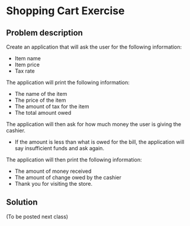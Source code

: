 # Shopping Cart Exercise

## Problem description

Create an application that will ask the user for the following information:
* Item name
* Item price
* Tax rate

The application will print the following information:
* The name of the item
* The price of the item
* The amount of tax for the item
* The total amount owed

The application will then ask for how much money the user is giving the cashier.
* If the amount is less than what is owed for the bill, the application will say insufficient funds and ask again.

The application will then print the following information:
* The amount of money received
* The amount of change owed by the cashier
* Thank you for visiting the store.

## Solution

(To be posted next class)